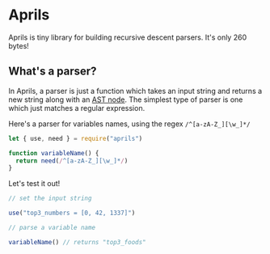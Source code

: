 # Aprils

Aprils is tiny library for building recursive descent parsers. It's only 260 bytes!


## What's a parser?

In Aprils, a parser is just a function which takes an input string and returns a new string along with an [AST node](https://en.wikipedia.org/wiki/Abstract_syntax_tree). The simplest type of parser is one which just matches a regular expression.

Here's a parser for variables names, using the regex `/^[a-zA-Z_][\w_]*/`  

```js
let { use, need } = require("aprils")

function variableName() {
  return need(/^[a-zA-Z_][\w_]*/)
}
```

Let's test it out!

```js
// set the input string

use("top3_numbers = [0, 42, 1337]")

// parse a variable name

variableName() // returns "top3_foods"
```


